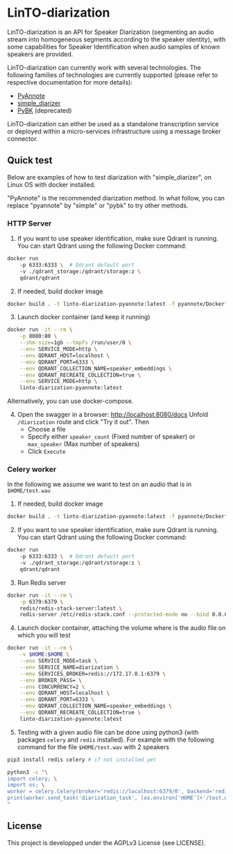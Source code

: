# LinTO-diarization

LinTO-diarization is an API for Speaker Diarization (segmenting an audio stream into homogeneous segments according to the speaker identity),
with some capabilities for Speaker Identification when audio samples of known speakers are provided.

LinTO-diarization can currently work with several technologies.
The following families of technologies are currently supported (please refer to respective documentation for more details):
* [PyAnnote](pyannote/README.md)
* [simple_diarizer](simple/README.md)
* [PyBK](pybk/README.md) (deprecated)

LinTO-diarization can either be used as a standalone transcription service or deployed within a micro-services infrastructure using a message broker connector.

## Quick test

Below are examples of how to test diarization with "simple_diarizer", on Linux OS with docker installed.

"PyAnnote" is the recommended diarization method.
In what follow, you can replace "pyannote" by "simple" or "pybk" to try other methods.

### HTTP Server

1. If you want to use speaker identification, make sure Qdrant is running. You can start Qdrant using the following Docker command:

```bash
docker run 
    -p 6333:6333 \  # Qdrant default port
    -v ./qdrant_storage:/qdrant/storage:z \
    qdrant/qdrant
```

2. If needed, build docker image 

```bash
docker build . -t linto-diarization-pyannote:latest -f pyannote/Dockerfile
```

3. Launch docker container (and keep it running)

```bash
docker run -it --rm \
    -p 8080:80 \
    --shm-size=1gb --tmpfs /run/user/0 \
    --env SERVICE_MODE=http \
    --env QDRANT_HOST=localhost \
    --env QDRANT_PORT=6333 \
    --env QDRANT_COLLECTION_NAME=speaker_embeddings \
    --env QDRANT_RECREATE_COLLECTION=true \
    --env SERVICE_MODE=http \
    linto-diarization-pyannote:latest
```
Alternatively, you can use docker-compose.

4. Open the swagger in a browser: [http://localhost:8080/docs](http://localhost:8080/docs)
   Unfold `/diarization` route and click "Try it out". Then
   - Choose a file
   - Specify either `speaker_count` (Fixed number of speaker) or `max_speaker` (Max number of speakers)
   - Click `Execute`

### Celery worker

In the following we assume we want to test on an audio that is in `$HOME/test.wav`

1. If needed, build docker image 

```bash
docker build . -t linto-diarization-pyannote:latest -f pyannote/Dockerfile
```

2. If you want to use speaker identification, make sure Qdrant is running. You can start Qdrant using the following Docker command:

```bash
docker run 
    -p 6333:6333 \  # Qdrant default port
    -v ./qdrant_storage:/qdrant/storage:z \
    qdrant/qdrant
```

3. Run Redis server

```bash
docker run -it --rm \
    -p 6379:6379 \
    redis/redis-stack-server:latest \
    redis-server /etc/redis-stack.conf --protected-mode no --bind 0.0.0.0 --loglevel debug
```

4. Launch docker container, attaching the volume where is the audio file on which you will test

```bash
docker run -it --rm \
    -v $HOME:$HOME \
    --env SERVICE_MODE=task \
    --env SERVICE_NAME=diarization \
    --env SERVICES_BROKER=redis://172.17.0.1:6379 \
    --env BROKER_PASS= \
    --env CONCURRENCY=2 \
    --env QDRANT_HOST=localhost \
    --env QDRANT_PORT=6333 \
    --env QDRANT_COLLECTION_NAME=speaker_embeddings \
    --env QDRANT_RECREATE_COLLECTION=true \
    linto-diarization-pyannote:latest
```

5. Testing with a given audio file can be done using python3 (with packages `celery` and `redis` installed).
   For example with the following command for the file `$HOME/test.wav` with 2 speakers

```bash
pip3 install redis celery # if not installed yet

python3 -c "\
import celery; \
import os; \
worker = celery.Celery(broker='redis://localhost:6379/0', backend='redis://localhost:6379/1'); \
print(worker.send_task('diarization_task', (os.environ['HOME']+'/test.wav', 2, None), queue='diarization').get());\
"
```

## License
This project is developped under the AGPLv3 License (see LICENSE).
